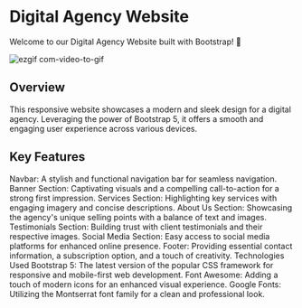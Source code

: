 <h1>Digital Agency Website</h1>
Welcome to our Digital Agency Website built with Bootstrap! 🚀

![ezgif com-video-to-gif](https://github.com/tubayapa/Digital-Agecy-Website-with-Bootstrap-5/assets/147662888/896e2c55-33b1-4fa2-8088-34296ff578fd)


<h2>Overview</h2>
This responsive website showcases a modern and sleek design for a digital agency. Leveraging the power of Bootstrap 5, it offers a smooth and engaging user experience across various devices.

<h2>Key Features</h2>
Navbar: A stylish and functional navigation bar for seamless navigation.
Banner Section: Captivating visuals and a compelling call-to-action for a strong first impression.
Services Section: Highlighting key services with engaging imagery and concise descriptions.
About Us Section: Showcasing the agency's unique selling points with a balance of text and images.
Testimonials Section: Building trust with client testimonials and their respective images.
Social Media Section: Easy access to social media platforms for enhanced online presence.
Footer: Providing essential contact information, a subscription option, and a touch of creativity.
Technologies Used
Bootstrap 5: The latest version of the popular CSS framework for responsive and mobile-first web development.
Font Awesome: Adding a touch of modern icons for an enhanced visual experience.
Google Fonts: Utilizing the Montserrat font family for a clean and professional look.

